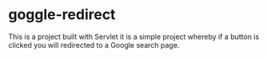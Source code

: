 # goggle-redirect
This is a project built with Servlet it is a simple project whereby if  a button is clicked you will redirected to a Google search page.
